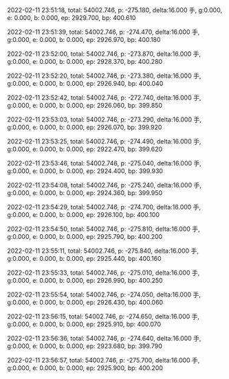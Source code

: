 2022-02-11 23:51:18, total: 54002.746, p: -275.180, delta:16.000 手, g:0.000, e: 0.000, b: 0.000, ep: 2929.700, bp: 400.610

2022-02-11 23:51:39, total: 54002.746, p: -274.470, delta:16.000 手, g:0.000, e: 0.000, b: 0.000, ep: 2926.970, bp: 400.180

2022-02-11 23:52:00, total: 54002.746, p: -273.870, delta:16.000 手, g:0.000, e: 0.000, b: 0.000, ep: 2928.370, bp: 400.280

2022-02-11 23:52:20, total: 54002.746, p: -273.380, delta:16.000 手, g:0.000, e: 0.000, b: 0.000, ep: 2926.940, bp: 400.040

2022-02-11 23:52:42, total: 54002.746, p: -272.740, delta:16.000 手, g:0.000, e: 0.000, b: 0.000, ep: 2926.060, bp: 399.850

2022-02-11 23:53:03, total: 54002.746, p: -273.290, delta:16.000 手, g:0.000, e: 0.000, b: 0.000, ep: 2926.070, bp: 399.920

2022-02-11 23:53:25, total: 54002.746, p: -274.490, delta:16.000 手, g:0.000, e: 0.000, b: 0.000, ep: 2922.470, bp: 399.620

2022-02-11 23:53:46, total: 54002.746, p: -275.040, delta:16.000 手, g:0.000, e: 0.000, b: 0.000, ep: 2924.400, bp: 399.930

2022-02-11 23:54:08, total: 54002.746, p: -275.240, delta:16.000 手, g:0.000, e: 0.000, b: 0.000, ep: 2924.360, bp: 399.950

2022-02-11 23:54:29, total: 54002.746, p: -274.700, delta:16.000 手, g:0.000, e: 0.000, b: 0.000, ep: 2926.100, bp: 400.100

2022-02-11 23:54:50, total: 54002.746, p: -275.810, delta:16.000 手, g:0.000, e: 0.000, b: 0.000, ep: 2925.790, bp: 400.200

2022-02-11 23:55:11, total: 54002.746, p: -275.840, delta:16.000 手, g:0.000, e: 0.000, b: 0.000, ep: 2925.440, bp: 400.160

2022-02-11 23:55:33, total: 54002.746, p: -275.010, delta:16.000 手, g:0.000, e: 0.000, b: 0.000, ep: 2926.990, bp: 400.250

2022-02-11 23:55:54, total: 54002.746, p: -274.050, delta:16.000 手, g:0.000, e: 0.000, b: 0.000, ep: 2926.430, bp: 400.060

2022-02-11 23:56:15, total: 54002.746, p: -274.650, delta:16.000 手, g:0.000, e: 0.000, b: 0.000, ep: 2925.910, bp: 400.070

2022-02-11 23:56:36, total: 54002.746, p: -274.640, delta:16.000 手, g:0.000, e: 0.000, b: 0.000, ep: 2923.680, bp: 399.790

2022-02-11 23:56:57, total: 54002.746, p: -275.700, delta:16.000 手, g:0.000, e: 0.000, b: 0.000, ep: 2925.900, bp: 400.200